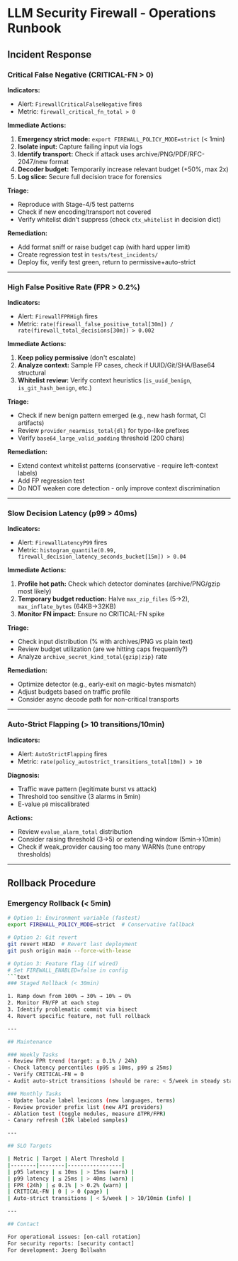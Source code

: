 # LLM Security Firewall - Operations Runbook

## Incident Response

### Critical False Negative (CRITICAL-FN > 0)

**Indicators:**
- Alert: `FirewallCriticalFalseNegative` fires
- Metric: `firewall_critical_fn_total > 0`

**Immediate Actions:**
1. **Emergency strict mode:** `export FIREWALL_POLICY_MODE=strict` (< 1min)
2. **Isolate input:** Capture failing input via logs
3. **Identify transport:** Check if attack uses archive/PNG/PDF/RFC-2047/new format
4. **Decoder budget:** Temporarily increase relevant budget (+50%, max 2x)
5. **Log slice:** Secure full decision trace for forensics

**Triage:**
- Reproduce with Stage-4/5 test patterns
- Check if new encoding/transport not covered
- Verify whitelist didn't suppress (check `ctx_whitelist` in decision dict)

**Remediation:**
- Add format sniff or raise budget cap (with hard upper limit)
- Create regression test in `tests/test_incidents/`
- Deploy fix, verify test green, return to permissive+auto-strict

---

### High False Positive Rate (FPR > 0.2%)

**Indicators:**
- Alert: `FirewallFPRHigh` fires  
- Metric: `rate(firewall_false_positive_total[30m]) / rate(firewall_total_decisions[30m]) > 0.002`

**Immediate Actions:**
1. **Keep policy permissive** (don't escalate)
2. **Analyze context:** Sample FP cases, check if UUID/Git/SHA/Base64 structural
3. **Whitelist review:** Verify context heuristics (`is_uuid_benign`, `is_git_hash_benign`, etc.)

**Triage:**
- Check if new benign pattern emerged (e.g., new hash format, CI artifacts)
- Review `provider_nearmiss_total{dl}` for typo-like prefixes
- Verify `base64_large_valid_padding` threshold (200 chars)

**Remediation:**
- Extend context whitelist patterns (conservative - require left-context labels)
- Add FP regression test
- Do NOT weaken core detection - only improve context discrimination

---

### Slow Decision Latency (p99 > 40ms)

**Indicators:**
- Alert: `FirewallLatencyP99` fires
- Metric: `histogram_quantile(0.99, firewall_decision_latency_seconds_bucket[15m]) > 0.04`

**Immediate Actions:**
1. **Profile hot path:** Check which detector dominates (archive/PNG/gzip most likely)
2. **Temporary budget reduction:** Halve `max_zip_files` (5→2), `max_inflate_bytes` (64KB→32KB)
3. **Monitor FN impact:** Ensure no CRITICAL-FN spike

**Triage:**
- Check input distribution (% with archives/PNG vs plain text)
- Review budget utilization (are we hitting caps frequently?)
- Analyze `archive_secret_kind_total{gzip|zip}` rate

**Remediation:**
- Optimize detector (e.g., early-exit on magic-bytes mismatch)
- Adjust budgets based on traffic profile
- Consider async decode path for non-critical transports

---

### Auto-Strict Flapping (> 10 transitions/10min)

**Indicators:**
- Alert: `AutoStrictFlapping` fires
- Metric: `rate(policy_autostrict_transitions_total[10m]) > 10`

**Diagnosis:**
- Traffic wave pattern (legitimate burst vs attack)
- Threshold too sensitive (3 alarms in 5min)
- E-value `p0` miscalibrated

**Actions:**
- Review `evalue_alarm_total` distribution
- Consider raising threshold (3→5) or extending window (5min→10min)
- Check if weak_provider causing too many WARNs (tune entropy thresholds)

---

## Rollback Procedure

### Emergency Rollback (< 5min)

```bash
# Option 1: Environment variable (fastest)
export FIREWALL_POLICY_MODE=strict  # Conservative fallback

# Option 2: Git revert
git revert HEAD  # Revert last deployment
git push origin main --force-with-lease

# Option 3: Feature flag (if wired)
# Set FIREWALL_ENABLED=false in config
```text
### Staged Rollback (< 30min)

1. Ramp down from 100% → 30% → 10% → 0%
2. Monitor FN/FP at each step
3. Identify problematic commit via bisect
4. Revert specific feature, not full rollback

---

## Maintenance

### Weekly Tasks
- Review FPR trend (target: ≤ 0.1% / 24h)
- Check latency percentiles (p95 ≤ 10ms, p99 ≤ 25ms)
- Verify CRITICAL-FN = 0
- Audit auto-strict transitions (should be rare: < 5/week in steady state)

### Monthly Tasks
- Update locale label lexicons (new languages, terms)
- Review provider prefix list (new API providers)
- Ablation test (toggle modules, measure ΔTPR/FPR)
- Canary refresh (10k labeled samples)

---

## SLO Targets

| Metric | Target | Alert Threshold |
|--------|--------|-----------------|
| p95 latency | ≤ 10ms | > 15ms (warn) |
| p99 latency | ≤ 25ms | > 40ms (warn) |
| FPR (24h) | ≤ 0.1% | > 0.2% (warn) |
| CRITICAL-FN | 0 | > 0 (page) |
| Auto-strict transitions | < 5/week | > 10/10min (info) |

---

## Contact

For operational issues: [on-call rotation]  
For security reports: [security contact]  
For development: Joerg Bollwahn

